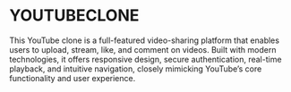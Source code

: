 # YOUTUBECLONE
This YouTube clone is a full-featured video-sharing platform that enables users to upload, stream, like, and comment on videos. Built with modern technologies, it offers responsive design, secure authentication, real-time playback, and intuitive navigation, closely mimicking YouTube’s core functionality and user experience.
